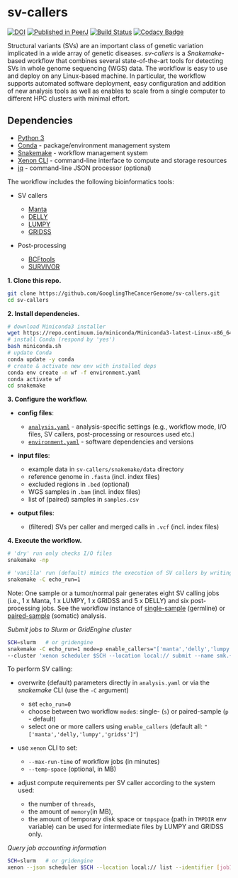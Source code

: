 # sv-callers

[![DOI](https://zenodo.org/badge/DOI/10.5281/zenodo.1217111.svg)](https://doi.org/10.5281/zenodo.1217111)
[![Published in PeerJ](https://img.shields.io/badge/published%20in-PeerJ-blue.svg)](https://doi.org/10.7717/peerj.8214)
[![Build Status](https://travis-ci.org/GooglingTheCancerGenome/sv-callers.svg?branch=master)](https://travis-ci.org/GooglingTheCancerGenome/sv-callers)
[![Codacy Badge](https://api.codacy.com/project/badge/Grade/5377b44904f84f9380b9d778c49bdb9e)](https://app.codacy.com/app/arnikz/sv-callers?utm_source=github.com&utm_medium=referral&utm_content=GooglingTheCancerGenome/sv-callers&utm_campaign=Badge_Grade_Dashboard)

Structural variants (SVs) are an important class of genetic variation implicated in a wide array of genetic diseases. _sv-callers_ is a _Snakemake_-based workflow that combines several state-of-the-art tools for detecting SVs in whole genome sequencing (WGS) data. The workflow is easy to use and deploy on any Linux-based machine. In particular, the workflow supports automated software deployment, easy configuration and addition of new analysis tools as well as enables to scale from a single computer to different HPC clusters with minimal effort.

## Dependencies

-   [Python 3](https://www.python.org/)
-   [Conda](https://conda.io/) - package/environment management system
-   [Snakemake](https://snakemake.readthedocs.io/) - workflow management system
-   [Xenon CLI](https://github.com/NLeSC/xenon-cli) - command-line interface to compute and storage resources
-   [jq](https://stedolan.github.io/jq/) - command-line JSON processor (optional)

The workflow includes the following bioinformatics tools:

-   SV callers
    -   [Manta](https://github.com/Illumina/manta)
    -   [DELLY](https://github.com/dellytools/delly)
    -   [LUMPY](https://github.com/arq5x/lumpy-sv)
    -   [GRIDSS](https://github.com/PapenfussLab/gridss)

-   Post-processing
    -   [BCFtools](https://github.com/samtools/bcftools)
    -   [SURVIVOR](https://github.com/fritzsedlazeck/SURVIVOR)

**1. Clone this repo.**

```bash
git clone https://github.com/GooglingTheCancerGenome/sv-callers.git
cd sv-callers
```

**2. Install dependencies.**

```bash
# download Miniconda3 installer
wget https://repo.continuum.io/miniconda/Miniconda3-latest-Linux-x86_64.sh -O miniconda.sh
# install Conda (respond by 'yes')
bash miniconda.sh
# update Conda
conda update -y conda
# create & activate new env with installed deps
conda env create -n wf -f environment.yaml
conda activate wf
cd snakemake
```

**3. Configure the workflow.**

-   **config files**:
    -   [`analysis.yaml`](/snakemake/analysis.yaml) - analysis-specific settings (e.g., workflow mode, I/O files, SV callers, post-processing or resources used etc.)
    -   [`environment.yaml`](/snakemake/environment.yaml) - software dependencies and versions

-   **input files**:
    -   example data in `sv-callers/snakemake/data` directory
    -   reference genome in `.fasta` (incl. index files)
    -   excluded regions in `.bed` (optional)
    -   WGS samples in `.bam` (incl. index files)
    -   list of (paired) samples in `samples.csv`

-   **output files**:
    -   (filtered) SVs per caller and merged calls in `.vcf` (incl. index files)

**4. Execute the workflow.**

```bash
# 'dry' run only checks I/O files
snakemake -np

# 'vanilla' run (default) mimics the execution of SV callers by writing (dummy) VCF files
snakemake -C echo_run=1

```

Note: One sample or a tumor/normal pair generates eight SV calling jobs (i.e., 1 x Manta, 1 x LUMPY, 1 x GRIDSS and 5 x DELLY) and six post-processing jobs. See the workflow instance of [single-sample](doc/sv-callers_single.svg) (germline) or [paired-sample](doc/sv-callers_paired.svg) (somatic) analysis.

_Submit jobs to Slurm or GridEngine cluster_

```bash
SCH=slurm   # or gridengine
snakemake -C echo_run=1 mode=p enable_callers="['manta','delly','lumpy','gridss']" --use-conda --latency-wait 30 --jobs 14 \
--cluster 'xenon scheduler $SCH --location local:// submit --name smk.{rule} --inherit-env --cores-per-task {threads} --max-run-time 1 --max-memory {resources.mem_mb} --working-directory . --stderr stderr-%j.log --stdout stdout-%j.log' &>smk.log&
```

To perform SV calling:
-   overwrite (default) parameters directly in `analysis.yaml` or via the _snakemake_ CLI (use the `-C` argument)
    -   set `echo_run=0`
    -   choose between two workflow `mode`s: single- (`s`) or paired-sample (`p` - default)
    -   select one or more callers using `enable_callers` (default all: `"['manta','delly,'lumpy','gridss']"`)

-   use `xenon` CLI to set:
    -   `--max-run-time` of workflow jobs (in minutes)
    -   `--temp-space` (optional, in MB)

-   adjust compute requirements per SV caller according to the system used:
    -   the number of `threads`, 
    -   the amount of `memory`(in MB),
    -   the amount of temporary disk space or `tmpspace` (path in `TMPDIR` env variable) can be used for intermediate files by LUMPY and GRIDSS only.

_Query job accounting information_

```bash
SCH=slurm   # or gridengine
xenon --json scheduler $SCH --location local:// list --identifier [jobID] | jq ...
```

